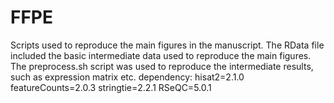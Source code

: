 # FFPE
Scripts used to reproduce the main figures in the manuscript.
The RData file included the basic intermediate data used to reproduce the main figures. 
The preprocess.sh script was used to reproduce the intermediate results, such as expression matrix etc.
dependency:
hisat2=2.1.0
featureCounts=2.0.3
stringtie=2.2.1
RSeQC=5.0.1
